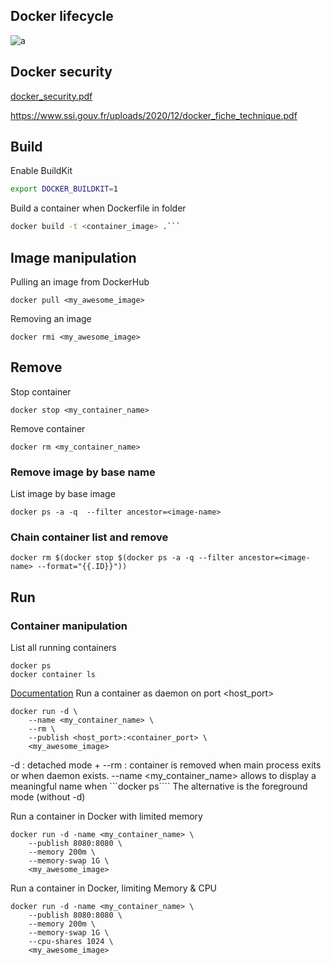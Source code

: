 ## Docker lifecycle

![a](/docker/docker.files/lifecycle.png)

## Docker security

[docker_security.pdf](./docker.files/docker_security.pdf)

https://www.ssi.gouv.fr/uploads/2020/12/docker_fiche_technique.pdf

## Build 

Enable BuildKit
```sh
export DOCKER_BUILDKIT=1
```

Build a container when Dockerfile in folder
```sh
docker build -t <container_image> .```
```

## Image manipulation
Pulling an image from DockerHub
```
docker pull <my_awesome_image>
```
Removing an image
```
docker rmi <my_awesome_image>
```

## Remove 

Stop container
```
docker stop <my_container_name>
```
Remove container
```
docker rm <my_container_name>
```

### Remove image by base name

List image by base image
```
docker ps -a -q  --filter ancestor=<image-name>
```
### Chain container list and remove

```
docker rm $(docker stop $(docker ps -a -q --filter ancestor=<image-name> --format="{{.ID}}"))
```

## Run


### Container manipulation
List all running containers
```
docker ps
docker container ls
```
[Documentation](https://docs.docker.com/engine/reference/run/)
Run a container as daemon on port <host_port>
```
docker run -d \
    --name <my_container_name> \
    --rm \
    --publish <host_port>:<container_port> \
    <my_awesome_image>
```
-d : detached mode + --rm  : container is removed when main process exits or when daemon exists.
--name <my_container_name> allows to display a meaningful name when ```docker ps````
The alternative is the foreground mode (without -d)

Run a container in Docker with limited memory
```
docker run -d -name <my_container_name> \
    --publish 8080:8080 \
    --memory 200m \
    --memory-swap 1G \
    <my_awesome_image>
```
Run a container in Docker, limiting Memory & CPU
```
docker run -d -name <my_container_name> \
    --publish 8080:8080 \
    --memory 200m \
    --memory-swap 1G \
    --cpu-shares 1024 \
    <my_awesome_image>
```
